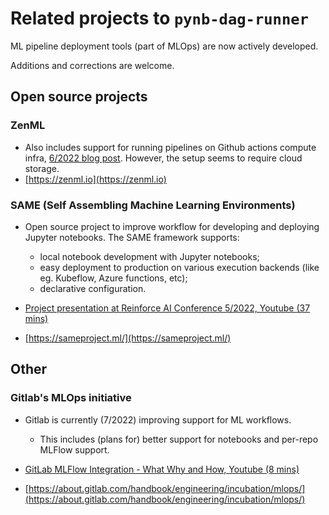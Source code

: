 # Related projects to `pynb-dag-runner`

ML pipeline deployment tools (part of MLOps) are now actively developed.

Additions and corrections are welcome.

## Open source projects


### ZenML
- Also includes support for running pipelines on Github actions compute infra, [6/2022 blog post](https://blog.zenml.io/github-actions-orchestrator/). However, the setup seems to require cloud storage.
- [https://zenml.io](https://zenml.io)

### SAME (**S**elf **A**ssembling **M**achine Learning **E**nvironments)

- Open source project to improve workflow for developing and deploying Jupyter notebooks. The SAME framework supports:

    - local notebook development with Jupyter notebooks;
    - easy deployment to production on various execution backends (like eg. Kubeflow, Azure functions, etc);
    - declarative configuration.

- [Project presentation at Reinforce AI Conference 5/2022, Youtube (37 mins)](https://www.youtube.com/watch?v=akAH1btyxnI)
- [https://sameproject.ml/](https://sameproject.ml/)

## Other

### Gitlab's MLOps initiative
- Gitlab is currently (7/2022) improving support for ML workflows.

    - This includes (plans for) better support for notebooks and per-repo MLFlow support.

- [GitLab MLFlow Integration - What Why and How, Youtube (8 mins)](https://www.youtube.com/watch?v=V4hos3VFeC4)
- [https://about.gitlab.com/handbook/engineering/incubation/mlops/](https://about.gitlab.com/handbook/engineering/incubation/mlops/)
